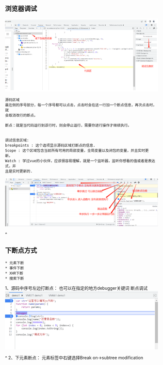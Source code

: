 ## **浏览器调试**
![](.topwrite/assets/image_1726650200227.png)
```
源码区域
最左侧的序号部分，每⼀个序号都可以点击，点击时会在这⼀⾏加⼀个断点信息，再次点击时，就
会取消改⾏的断点。

断点：就是当代码运⾏到该⾏时，则会停⽌运⾏，需要你进⾏操作才继续执⾏。


调试信息区域:
breakpoints : 这个选项显示源码区域打断点的信息.
Scope : 这个区域包含当前所有可⽤的局部变量，全局变量以及闭包的变量，并且实时更
新。
Watch : 学过vue的⼩伙伴，应该很容易理解，就是⼀个监听器，监听你想看的值或者是表达式，并
且是实时更新的.
```
![](.topwrite/assets/image_1726650873169.png)



^
## **下断点方式**
```
* 元素下断
* 事件下断
* XHR下断
* 搜索下断
```

1、源码中序号左边打断点：
也可以在指定的地⽅debugger关键词 断点调试
![](.topwrite/assets/image_1726650914098.png)

^
2、下元素断点：
元素标签中右键选择Break on->subtree modification


